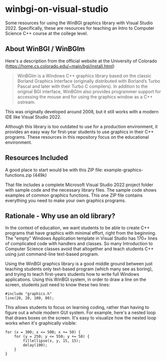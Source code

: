 # winbgi-on-visual-studio
Some resources for using the WinBGI graphics library with Visual Studio 2022. Specifically, these are resources for teaching an Intro to Computer Science C++ course at the college level.

## About WinBGI / WinBGIm
Here's a description from the official website at the University of Colorado (https://home.cs.colorado.edu/~main/bgi/install.html)
>WinBGIm is a Windows C++ graphics library based on the classic Borland Graphics Interface (originally distributed with Borland’s Turbo Pascal and later with their Turbo C compilers). In addition to the original BGI interface, WinBGIm also provides programmer support for accessing the mouse and for using the graphics window as a C++ ostream.

This was originally developed around 2008, but it still works with a modern IDE like Visual Studio 2022.

Although this library is too outdated to use for a production environment, it provides an easy way for first-year students to use graphics in their C++ programs. These resources in this repository focus on the educational environment.

## Resources Included
A good place to start would be with this ZIP file: example-graphics-functions.zip (449k)

That file includes a complete Microsoft Visual Studio 2022 project folder with sample code and the necessary library files. The sample code shows examples of common graphics functions. This one ZIP file contains everything you need to make your own graphics programs.

## Rationale - Why use an old library?
In the context of education, we want students to be able to create C++ programs that have graphics with minimal effort, right from the beginning. The "empty" Windows Application template in Visual Studio has 170+ lines of complicated code with handlers and classes. So many Introduction to Computer Science classes avoid that altogether and teach students C++ using just command-line text-based program.

Using the WinBGI graphics library is a good middle ground between just teaching students only text-based program (which many see as boring), and trying to teach first-years students how to write full Windows applications. Using this WinBGI system, in order to draw a line on the screen, students just need to know these two lines:
```
#include "graphics.h"
line(20, 20, 100, 80);
```
This allows students to focus on learning coding, rather than having to figure out a whole modern GUI system. For example, here's a nested loop that draws boxes on the screen. It's easy to visualize how the nested loop works when it's graphically visible:
```
for (x = 300; x <= 500; x += 50) {
	for (y = 250; y <= 550; y += 50) {
		fillellipse(x, y, 15, 15);
		delay(100);
	}
}
```
